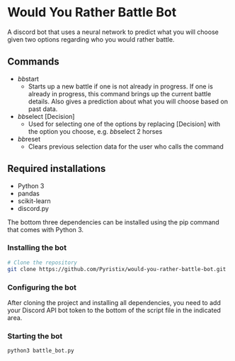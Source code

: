 # Would You Rather Battle Bot

A discord bot that uses a neural network to predict what you will choose given two options regarding who you would rather battle.

## Commands

- $bb$start
  - Starts up a new battle if one is not already in progress. If one is already in progress, this command brings up the current battle details. Also gives a prediction about what you will choose based on past data.
- $bb$select \[Decision\]
  - Used for selecting one of the options by replacing \[Decision\] with the option you choose, e.g. $bb$select 2 horses
- $bb$reset
  - Clears previous selection data for the user who calls the command

## Required installations

- Python 3
- pandas
- scikit-learn
- discord.py

The bottom three dependencies can be installed using the pip command that comes with Python 3.

### Installing the bot

```bash
# Clone the repository
git clone https://github.com/Pyristix/would-you-rather-battle-bot.git
```

### Configuring the bot

After cloning the project and installing all dependencies, you need to add your Discord API bot token to the bottom of the script file in the indicated area.

### Starting the bot

```bash
python3 battle_bot.py
```

